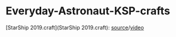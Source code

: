 # Everyday-Astronaut-KSP-crafts

[StarShip 2019.craft](StarShip 2019.craft): [source](https://kerbalx.com/EverydayAstronaut/StarShip-2019)/[video](https://youtu.be/hsul-GE4XiA)
